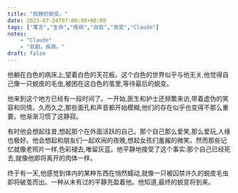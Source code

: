 ```yaml
---
title: "寂静的蜕变。"
date: 2023-07-24T07:00:00+08:00
tags: ["寓言","生命","疾病","自我","改变","Claude"]
notes:
    - "Claude"
    - "悲剧。疾病。"
draft: false
---
```


他躺在白色的病床上,望着白色的天花板。这个白色的世界似乎与他无关,他觉得自己像一只蜕皮的毛虫,被困在这白色的茧里,等待最后的蜕变。

他来到这个地方已经有一段时间了。一开始,医生和护士还频繁来访,带着虚伪的笑容和同情。久而久之,那些面孔和声音都开始模糊,他们的存在似乎也变得不那么重要。他渐渐习惯了这静寂。

有时他会想起往昔,想起那个在外面活跃的自己。那个自己那么爱笑,那么爱玩,人缘也极好。他会想起和朋友们一起欢闹的夜晚,想起女孩们羞赧的微笑。然而那些记忆就像老照片一样,色彩褪去,唯留灰蓝。他平静地接受了这个事实:那个自己已经死去,就像他即将离开的肉体一样。

终于有一天,他感觉到体内的某种东西在悄然蠕动,就像一只被囚禁许久的蜕皮毛虫即将破茧而出。一种从未有过的平静充盈着他。他知道,最终的蜕变将到来。